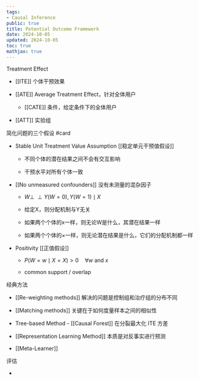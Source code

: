 ```yaml
---
tags:
- Causal Inference
public: true
title: Potential Outcome Framework
date: 2024-10-05
updated: 2024-10-05
toc: true
mathjax: true
---
```




Treatment Effect

  + [[ITE]] 个体干预效果

  + [[ATE]] Average Treatment Effect，针对全体用户

    + [[CATE]] 条件，给定条件下的全体用户

  + [[ATT]] 实验组

简化问题的三个假设 #card
  + Stable Unit Treatment Value Assumption [[稳定单元干预值假设]]

    + 不同个体的潜在结果之间不会有交互影响

    + 干预水平对所有个体一致

  + [[No unmeasured confounders]] 没有未测量的混杂因子

    + $W \perp \!\!\! \perp Y(W=0), Y(W=1) \mid X$

    + 给定X，则分配机制与Y无关

    + 如果两个个体的x一样，则无论W是什么，其潜在结果一样

    + 如果两个个体的×一样，则无论潜在结果是什么，它们的分配机制都一样

  + Positivity [[正值假设]]

    + $P(W=w \mid X=X)>0 \quad \forall w$ and $x$

    + common support / overlap

经典方法

  + [[Re-weighting methods]] 解决的问题是控制组和治疗组的分布不同

  + [[Matching methods]] 关键在于如何度量样本之间的相似性

  + Tree-based Method - [[Causal Forest]] 在分裂最大化 ITE 方差

  + [[Representation Learning Method]] 本质是对反事实进行预测

  + [[Meta-Learner]]

评估

  + 
